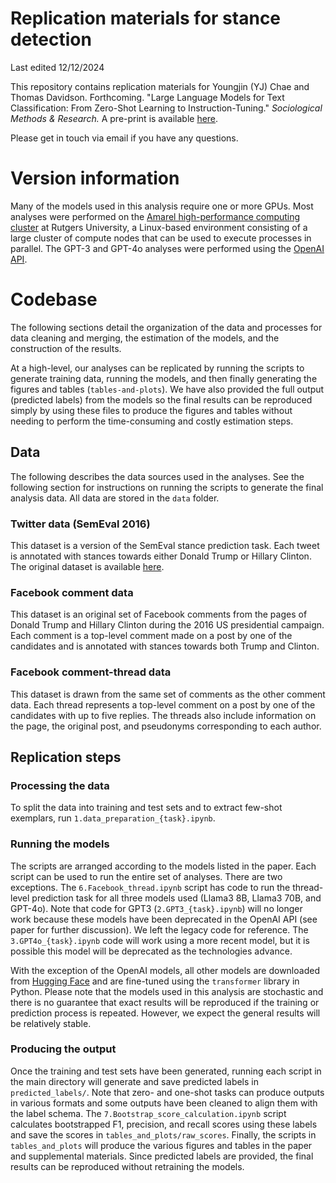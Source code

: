 # Replication materials for stance detection

Last edited 12/12/2024

This repository contains replication materials for Youngjin (YJ) Chae and Thomas Davidson. Forthcoming. "Large Language Models for Text Classification: From Zero-Shot Learning to Instruction-Tuning." *Sociological Methods & Research.* A pre-print is available [here](https://osf.io/preprints/socarxiv/sthwk).

Please get in touch via email if you have any questions.

# Version information

Many of the models used in this analysis require one or more GPUs. Most analyses were performed on the [Amarel high-performance computing cluster](https://oarc.rutgers.edu/resources/amarel/) at Rutgers University, a Linux-based environment consisting of a large cluster of compute nodes that can be used to execute processes in parallel. The GPT-3 and GPT-4o analyses were performed using the [OpenAI API](https://platform.openai.com/docs/overview).

# Codebase
The following sections detail the organization of the data and processes for data cleaning and merging, the estimation of the models, and the construction of the results.

At a high-level, our analyses can be replicated by running the scripts to generate training data, running the models, and then finally generating the figures and tables (`tables-and-plots`). We have also provided the full output (predicted labels) from the models so the final results can be reproduced simply by using these files to produce the figures and tables without needing to perform the time-consuming and costly estimation steps.

## Data

The following describes the data sources used in the analyses. See the following section for instructions on running the scripts to generate the final analysis data. All data are stored in the `data` folder. 

### Twitter data (SemEval 2016)
This dataset is a version of the SemEval stance prediction task. Each tweet is annotated with stances towards either Donald Trump or Hillary Clinton. The original dataset is available [here](https://alt.qcri.org/semeval2016/task6/). 

### Facebook comment data
This dataset is an original set of Facebook comments from the pages of Donald Trump and Hillary Clinton during the 2016 US presidential campaign. Each comment is a top-level comment made on a post by one of the candidates and is annotated with stances towards both Trump and Clinton.

### Facebook comment-thread data
This dataset is drawn from the same set of comments as the other comment data. Each thread represents a top-level comment on a post by one of the candidates with up to five replies. The threads also include information on the page, the original post, and pseudonyms corresponding to each author.

## Replication steps

### Processing the data
To split the data into training and test sets and to extract few-shot exemplars, run `1.data_preparation_{task}.ipynb`.

### Running the models

The scripts are arranged according to the models listed in the paper. Each script can be used to run the entire set of analyses. There are two exceptions. The `6.Facebook_thread.ipynb` script has code to run the thread-level prediction task for all three models used (Llama3 8B, Llama3 70B, and GPT-4o). Note that code for GPT3 (`2.GPT3_{task}.ipynb`) will no longer work because these models have been deprecated in the OpenAI API (see paper for further discussion). We left the legacy code for reference. The `3.GPT4o_{task}.ipynb` code will work using a more recent model, but it is possible this model will be deprecated as the technologies advance.

With the exception of the OpenAI models, all other models are downloaded from [Hugging Face](https://huggingface.co/models) and are fine-tuned using the `transformer` library in Python. Please note that the models used in this analysis are stochastic and there is no guarantee that exact results will be reproduced if the training or prediction process is repeated. However, we expect the general results will be relatively stable.

### Producing the output
Once the training and test sets have been generated, running each script in the main directory will generate and save predicted labels in `predicted_labels/`. Note that zero- and one-shot tasks can produce outputs in various formats and some outputs have been cleaned to align them with the label schema. The `7.Bootstrap_score_calculation.ipynb` script calculates bootstrapped F1, precision, and recall scores using these labels and save the scores in `tables_and_plots/raw_scores`. Finally, the scripts in `tables_and_plots` will produce the various figures and tables in the paper and supplemental materials. Since predicted labels are provided, the final results can be reproduced without retraining the models.

